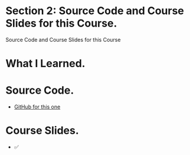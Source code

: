 # Section 2: Source Code and Course Slides for this Course.

Source Code and Course Slides for this Course

# What I Learned.

# Source Code.

- [GitHub for this one](https://github.com/dilipsundarraj1/reactive-spring-webflux/tree/final)

# Course Slides.

- ✅
